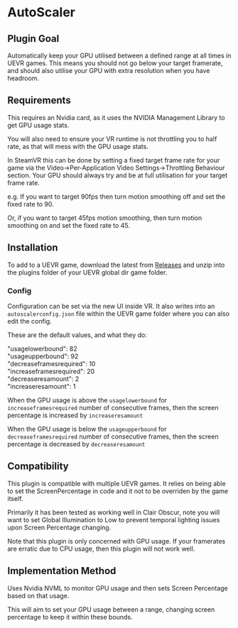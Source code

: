 # AutoScaler

## Plugin Goal

Automatically keep your GPU utilised between a defined range at all times in UEVR games.
This means you should not go below your target framerate, and should also utilise your GPU with extra resolution when you have headroom.

## Requirements

This requires an Nvidia card, as it uses the NVIDIA Management Library to get GPU usage stats.

You will also need to ensure your VR runtime is not throttling you to half rate, as that will mess with the GPU usage stats.

In SteamVR this can be done by setting a fixed target frame rate for your game via the Video->Per-Application Video Settings->Throttling Behaviour section. Your GPU should always try and be at full utilisation for your target frame rate.

e.g. If you want to target 90fps then turn motion smoothing off and set the fixed rate to 90.

Or, if you want to target 45fps motion smoothing, then turn motion smoothing on and set the fixed rate to 45.

## Installation

To add to a UEVR game, download the latest from [Releases](https://github.com/hookmanuk/AutoScaler/releases) and unzip into the plugins folder of your UEVR global dir game folder.

### Config

Configuration can be set via the new UI inside VR. It also writes into an `autoscalerconfig.json` file within the UEVR game folder where you can also edit the config.

These are the default values, and what they do:

"usagelowerbound": 82  
"usageupperbound": 92  
"decreaseframesrequired": 10  
"increaseframesrequired": 20  
"decreaseresamount": 2  
"increaseresamount": 1  

When the GPU usage is above the `usagelowerbound` for `increaseframesrequired` number of consecutive frames, then the screen percentage is increased by `increaseresamount`

When the GPU usage is below the `usageupperbound` for `decreaseframesrequired` number of consecutive frames, then the screen percentage is decreased by `decreaseresamount`

## Compatibility

This plugin is compatible with multiple UEVR games.
It relies on being able to set the ScreenPercentage in code and it not to be overriden by the game itself.

Primarily it has been tested as working well in Clair Obscur, note you will want to set Global Illumination to Low to prevent temporal lighting issues upon Screen Percentage changing.

Note that this plugin is only concerned with GPU usage. If your framerates are erratic due to CPU usage, then this plugin will not work well.

## Implementation Method

Uses Nvidia NVML to monitor GPU usage and then sets Screen Percentage based on that usage.

This will aim to set your GPU usage between a range, changing screen percentage to keep it within these bounds.

